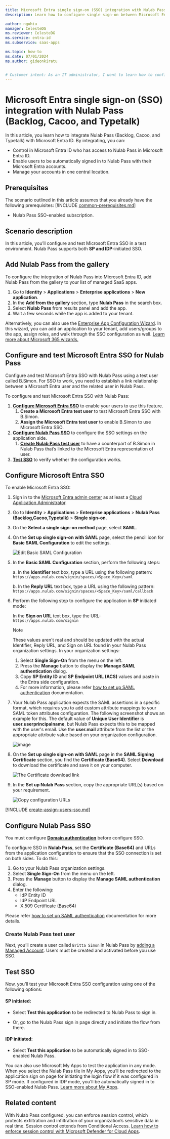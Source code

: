 ```yaml
---
title: Microsoft Entra single sign-on (SSO) integration with Nulab Pass (Backlog, Cacoo, and Typetalk)
description: Learn how to configure single sign-on between Microsoft Entra ID and Nulab Pass (Backlog, Cacoo, and Typetalk).

author: nguhiu
manager: CelesteDG
ms.reviewer: CelesteDG
ms.service: entra-id
ms.subservice: saas-apps

ms.topic: how-to
ms.date: 07/01/2024
ms.author: gideonkiratu


# Customer intent: As an IT administrator, I want to learn how to configure single sign-on between Microsoft Entra ID and Nulab Pass (Backlog, Cacoo, and Typetalk) so that I can control who has access to Nulab Pass (Backlog, Cacoo, and Typetalk), enable automatic sign-in with Microsoft Entra accounts, and manage my accounts in one central location.
---
```


# Microsoft Entra single sign-on (SSO) integration with Nulab Pass (Backlog, Cacoo, and Typetalk)

In this article,  you learn how to integrate Nulab Pass (Backlog, Cacoo, and Typetalk) with Microsoft Entra ID. By integrating, you can:

* Control in Microsoft Entra ID who has access to Nulab Pass in Microsoft Entra ID.
* Enable users to be automatically signed in to Nulab Pass with their Microsoft Entra accounts.
* Manage your accounts in one central location.

## Prerequisites
The scenario outlined in this article assumes that you already have the following prerequisites:
[!INCLUDE [common-prerequisites.md](~/identity/saas-apps/includes/common-prerequisites.md)]
* Nulab Pass SSO-enabled subscription.

## Scenario description

In this article,  you’ll configure and test Microsoft Entra SSO in a test environment. Nulab Pass supports both **SP and IDP**-initiated SSO.

## Add Nulab Pass from the gallery

To configure the integration of Nulab Pass into Microsoft Entra ID, add Nulab Pass from the gallery to your list of managed SaaS apps.

1. Go to **Identity** > **Applications** > **Enterprise applications** > **New application**.
1. In the **Add from the gallery** section, type **Nulab Pass** in the search box.
1. Select **Nulab Pass** from results panel and add the app.
1. Wait a few seconds while the app is added to your tenant.

 Alternatively, you can also use the [Enterprise App Configuration Wizard](https://portal.office.com/AdminPortal/home?Q=Docs#/azureadappintegration). In this wizard, you can add an application to your tenant, add users/groups to the app, assign roles, and walk through the SSO configuration as well. [Learn more about Microsoft 365 wizards.](/microsoft-365/admin/misc/azure-ad-setup-guides)

<a name='configure-and-test-azure-ad-sso-for-nulab-pass-backlogcacootypetalk'></a>

## Configure and test Microsoft Entra SSO for Nulab Pass

Configure and test Microsoft Entra SSO with Nulab Pass using a test user called B.Simon. For SSO to work, you need to establish a link relationship between a Microsoft Entra user and the related user in Nulab Pass.

To configure and test Microsoft Entra SSO with Nulab Pass:

1. **[Configure Microsoft Entra SSO](#configure-azure-ad-sso)** to enable your users to use this feature.
    1. **Create a Microsoft Entra test user** to test Microsoft Entra SSO with B.Simon.
    1. **Assign the Microsoft Entra test user** to enable B.Simon to use Microsoft Entra SSO.
1. **[Configure Nulab Pass SSO](#configure-nulab-pass-sso)** to configure the SSO settings on the application side.
    1. **[Create Nulab Pass test user](#create-nulab-pass-test-user)** to have a counterpart of B.Simon in Nulab Pass that’s linked to the Microsoft Entra representation of user.
1. **[Test SSO](#test-sso)** to verify whether the configuration works.

<a name='configure-azure-ad-sso'></a>

## Configure Microsoft Entra SSO

To enable Microsoft Entra SSO:

1. Sign in to the [Microsoft Entra admin center](https://entra.microsoft.com) as at least a [Cloud Application Administrator](~/identity/role-based-access-control/permissions-reference.md#cloud-application-administrator).
1. Go to **Identity** > **Applications** > **Enterprise applications** > **Nulab Pass (Backlog,Cacoo,Typetalk)** > **Single sign-on**.
1. On the **Select a single sign-on method** page, select **SAML**.
1. On the **Set up single sign-on with SAML** page, select the pencil icon for **Basic SAML Configuration** to edit the settings.

   ![Edit Basic SAML Configuration](common/edit-urls.png)

1. In the **Basic SAML Configuration** section, perform the following steps:

    a. In the **Identifier** text box, type a URL using the following pattern:
   `https://apps.nulab.com/signin/spaces/<Space_Key>/saml`

    b. In the **Reply URL** text box, type a URL using the following pattern:
    `https://apps.nulab.com/signin/spaces/<Space_Key>/saml/callback`

1. Perform the following step to configure the application in **SP** initiated mode:

    In the **Sign on URL** text box, type the URL:
   `https://apps.nulab.com/signin`

	> [!NOTE]
	> These values aren't real and should be updated with the actual Identifier, Reply URL, and Sign on URL found in your Nulab Pass organization settings. In your organization settings:
	>  1. Select **Single Sign-On** from the menu on the left.
 	>  2. Press the **Manage** button to display the **Manage SAML authentication** dialog.
	>  3. Copy **SP Entity ID** and **SP Endpoint URL (ACS)** values and paste in the Entra side configuration.
 	>  4. For more information, please refer [how to set up SAML authentication](https://support.nulab.com/hc/en-us/articles/6478805477401) documentation.	

1. Your Nulab Pass application expects the SAML assertions in a specific format, which requires you to add custom attribute mappings to your SAML token attributes configuration. The following screenshot shows an example for this. The default value of **Unique User Identifier** is **user.userprincipalname**, but Nulab Pass expects this to be mapped with the user's email. Use the **user.mail** attribute from the list or the appropriate attribute value based on your organization configuration.

	![image](common/default-attributes.png)

1. On the **Set up single sign-on with SAML** page in the **SAML Signing Certificate** section, you find the **Certificate (Base64)**. Select **Download** to download the certificate and save it on your computer.

	![The Certificate download link](common/certificatebase64.png)

1. In the **Set up Nulab Pass** section, copy the appropriate URL(s) based on your requirement.

	![Copy configuration URLs](common/copy-configuration-urls.png)

<a name='create-an-azure-ad-test-user'></a>

[!INCLUDE [create-assign-users-sso.md](~/identity/saas-apps/includes/create-assign-users-sso.md)]

## Configure Nulab Pass SSO

You must configure **[Domain authentication](https://support.nulab.com/hc/en-us/articles/6558108028825)** before configure SSO.

To configure SSO in **Nulab Pass**, set the **Certificate (Base64)** and URLs from the application configuration to ensure that the SSO connection is set on both sides. To do this:

1. Go to your Nulab Pass organization settings.
2. Select **Single Sign-On** from the menu on the left.
3. Press the **Manage** button to display the **Manage SAML authentication** dialog.
4. Enter the following:
   * IdP Entity ID
   * IdP Endpoint URL
   * X.509 Certificate (Base64)

Please refer [how to set up SAML authentication](https://support.nulab.com/hc/en-us/articles/6478805477401) documentation for more details.

### Create Nulab Pass test user

Next, you’ll create a user called `Britta Simon` in Nulab Pass by [adding a Managed Account](https://support.nulab.com/hc/en-us/articles/6480291067801). Users must be created and activated before you use SSO.

## Test SSO 

Now, you’ll test your Microsoft Entra SSO configuration using one of the following options: 

#### SP initiated:

* Select **Test this application** to be redirected to Nulab Pass to sign in.  

* Or, go to the Nulab Pass sign in page directly and initiate the flow from there.

#### IDP initiated:

* Select **Test this application** to be automatically signed in to SSO-enabled Nulab Pass. 

You can also use Microsoft My Apps to test the application in any mode. When you select the Nulab Pass tile in My Apps, you’ll be redirected to the application sign on page for initiating the login flow if it was configured in SP mode. If configured in IDP mode, you’ll be automatically signed in to SSO-enabled Nulab Pass. [Learn more about My Apps](https://support.microsoft.com/account-billing/sign-in-and-start-apps-from-the-my-apps-portal-2f3b1bae-0e5a-4a86-a33e-876fbd2a4510).

## Related content

With Nulab Pass configured, you can enforce session control, which protects exfiltration and infiltration of your organization’s sensitive data in real time. Session control extends from Conditional Access. [Learn how to enforce session control with Microsoft Defender for Cloud Apps](/cloud-app-security/proxy-deployment-aad).